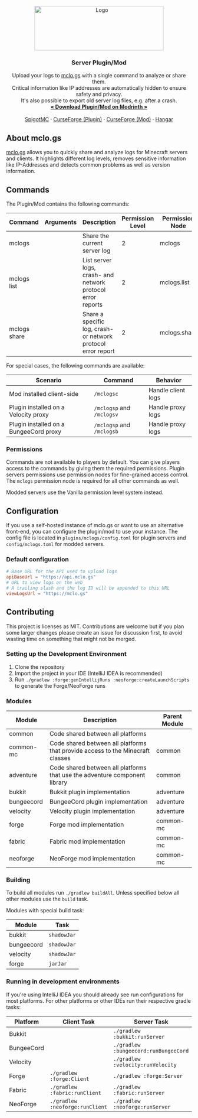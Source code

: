 <div align="center">
    <a href="https://mclo.gs">
        <img src="https://mclo.gs/img/logo.png" alt="Logo" width="350" height="120">
    </a>
    <h3>Server Plugin/Mod</h3>
    <p>
        Upload your logs to <a href="https://mclo.gs" target="_blank">mclo.gs</a> with a single command to analyze or share them.
        <br />
        Critical information like IP addresses are automatically hidden to ensure safety and privacy.
        <br />
        It's also possible to export old server log files, e.g. after a crash.
        <br />
        <a href="https://modrinth.com/plugin/mclogs" target="_blank"><strong>« Download Plugin/Mod on Modrinth »</strong></a>
        <br />
        <br />
        <a href="https://www.spigotmc.org/resources/mclo-gs.47502/" target="_blank">SpigotMC</a>
        ·
        <a href="https://www.curseforge.com/minecraft/bukkit-plugins/mclo-gs" target="_blank">CurseForge (Plugin)</a>
        ·
        <a href="https://www.curseforge.com/minecraft/mc-mods/mclo-gs" target="_blank">CurseForge (Mod)</a>
        ·
        <a href="https://hangar.papermc.io/Aternos/mclogs" target="_blank">Hangar</a>
    </p>
</div>


## About mclo.gs

<a href="https://mclo.gs" target="_blank">mclo.gs</a> allows you to quickly share and analyze logs for Minecraft servers and clients. It highlights different log levels, removes sensitive information like IP-Addresses and detects common problems as well as version information.

## Commands

The Plugin/Mod contains the following commands:

| Command      | Arguments   | Description                                                   | Permission Level | Permission Node |
|--------------|-------------|---------------------------------------------------------------|------------------|-----------------|
| mclogs       |             | Share the current server log                                  | 2                | mclogs          |
| mclogs list  |             | List server logs, crash- and network protocol error reports   | 2                | mclogs.list     |
| mclogs share | <file-name> | Share a specific log, crash- or network protocol error report | 2                | mclogs.share    |

For special cases, the following commands are available:

| Scenario                               | Command                   | Behavior           |
|----------------------------------------|---------------------------|--------------------|
| Mod installed client-side              | `/mclogsc`                | Handle client logs |
| Plugin installed on a Velocity proxy   | `/mclogsp` and `/mclogsv` | Handle proxy logs  |
| Plugin installed on a BungeeCord proxy | `/mclogsp` and `/mclogsb` | Handle proxy logs  |

### Permissions

Commands are not available to players by default. You can give players access to the commands by giving them the 
required permissions. Plugin servers permissions use permission nodes for fine-grained access control. The `mclogs`
permission node is required for all other commands as well.

Modded servers use the Vanilla permission level system instead.

## Configuration
If you use a self-hosted instance of mclo.gs or want to use an alternative front-end, you can configure the plugin/mod to use your instance.
The config file is located in `plugins/mclogs/config.toml` for plugin servers and `config/mclogs.toml` for modded servers.

### Default configuration
```toml
# Base URL for the API used to upload logs
apiBaseUrl = "https://api.mclo.gs"
# URL to view logs on the web
# A trailing slash and the log ID will be appended to this URL
viewLogsUrl = "https://mclo.gs"
```

## Contributing
This project is licenses as MIT. Contributions are welcome but if you plan some larger changes please
create an issue for discussion first, to avoid wasting time on something that might not be merged.

### Setting up the Development Environment
1. Clone the repository
2. Import the project in your IDE (IntelliJ IDEA is recommended)
3. Run `./gradlew :forge:genIntellijRuns :neoforge:createLaunchScripts` to generate the Forge/NeoForge runs

### Modules

| Module     | Description                                                                    | Parent Module |
|------------|--------------------------------------------------------------------------------|---------------|
| common     | Code shared between all platforms                                              |               |
| common-mc  | Code shared between all platforms that provide access to the Minecraft classes | common        |
| adventure  | Code shared between all platforms that use the adventure component library     | common        |
| bukkit     | Bukkit plugin implementation                                                   | adventure     |
| bungeecord | BungeeCord plugin implementation                                               | adventure     |
| velocity   | Velocity plugin implementation                                                 | adventure     |
| forge      | Forge mod implementation                                                       | common-mc     |
| fabric     | Fabric mod implementation                                                      | common-mc     |
| neoforge   | NeoForge mod implementation                                                    | common-mc     |

### Building
To build all modules run `./gradlew buildAll`. Unless specified below all other modules use the `build` task.

Modules with special build task:

| Module     | Task        |
|------------|-------------|
| bukkit     | `shadowJar` |
| bungeecord | `shadowJar` |
| velocity   | `shadowJar` |
| forge      | `jarJar`    |

### Running in development environments
If you're using IntelliJ IDEA you should already see run configurations for most platforms.
For other platforms or other IDEs run their respective gradle tasks:

| Platform   | Client Task                     | Server Task                           |
|------------|---------------------------------|---------------------------------------|
| Bukkit     |                                 | `./gradlew :bukkit:runServer`         |
| BungeeCord |                                 | `./gradlew :bungeecord:runBungeeCord` |
| Velocity   |                                 | `./gradlew :velocity:runVelocity`     |
| Forge      | `./gradlew :forge:Client`       | `./gradlew :forge:Server`             |
| Fabric     | `./gradlew :fabric:runClient`   | `./gradlew :fabric:runServer`         |
| NeoForge   | `./gradlew :neoforge:runClient` | `./gradlew :neoforge:runServer`       |
